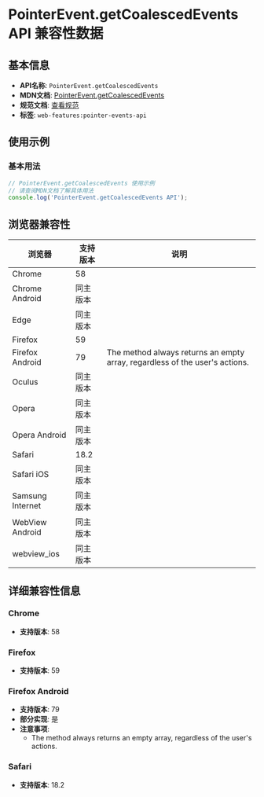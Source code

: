 # PointerEvent.getCoalescedEvents API 兼容性数据

## 基本信息

- **API名称**: `PointerEvent.getCoalescedEvents`
- **MDN文档**: [PointerEvent.getCoalescedEvents](https://developer.mozilla.org/docs/Web/API/PointerEvent/getCoalescedEvents)
- **规范文档**: [查看规范](https://w3c.github.io/pointerevents/#dom-pointerevent-getcoalescedevents)
- **标签**: `web-features:pointer-events-api`

## 使用示例

### 基本用法

```javascript
// PointerEvent.getCoalescedEvents 使用示例
// 请查阅MDN文档了解具体用法
console.log('PointerEvent.getCoalescedEvents API');
```

## 浏览器兼容性

| 浏览器 | 支持版本 | 说明 |
|--------|----------|------|
| Chrome | 58 |  |
| Chrome Android | 同主版本 |  |
| Edge | 同主版本 |  |
| Firefox | 59 |  |
| Firefox Android | 79 | The method always returns an empty array, regardless of the user's actions. |
| Oculus | 同主版本 |  |
| Opera | 同主版本 |  |
| Opera Android | 同主版本 |  |
| Safari | 18.2 |  |
| Safari iOS | 同主版本 |  |
| Samsung Internet | 同主版本 |  |
| WebView Android | 同主版本 |  |
| webview_ios | 同主版本 |  |

## 详细兼容性信息

### Chrome

- **支持版本**: 58

### Firefox

- **支持版本**: 59

### Firefox Android

- **支持版本**: 79
- **部分实现**: 是
- **注意事项**:
  - The method always returns an empty array, regardless of the user's actions.

### Safari

- **支持版本**: 18.2

